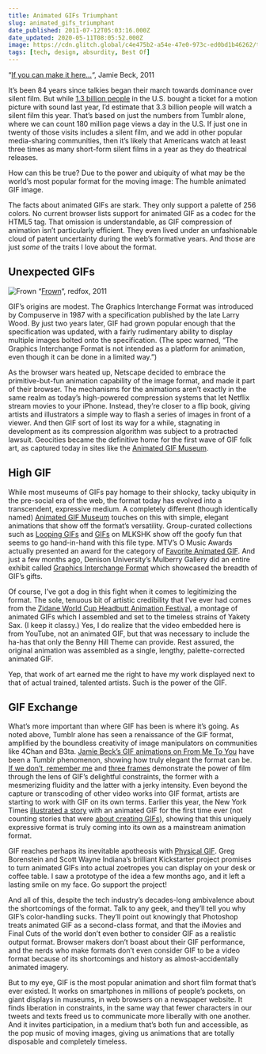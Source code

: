 ```yaml
---
title: Animated GIFs Triumphant
slug: animated_gifs_triumphant
date_published: 2011-07-12T05:03:16.000Z
date_updated: 2020-05-11T08:05:52.000Z
image: https://cdn.glitch.global/c4e475b2-a54e-47e0-973c-ed0bd1b46262/tumblr_lo0td2lRdj1qzcq51o1_500.gif?v=1670803207299
tags: [tech, design, absurdity, Best Of]
---
```


“[If you can make it here…](http://fromme-toyou.tumblr.com/post/7384086694/if-you-can-make-it-here)“, Jamie Beck, 2011

It’s been 84 years since talkies began their march towards dominance over silent film. But while [1.3 billion people](http://www.the-numbers.com/market/2010.php) in the U.S. bought a ticket for a motion picture with sound last year, I’d estimate that 3.3 billion people will watch a silent film this year. That’s based on just the numbers from Tumblr alone, where we can count 180 million page views a day in the U.S. If just one in twenty of those visits includes a silent film, and we add in other popular media-sharing communities, then it’s likely that Americans watch at least three times as many short-form silent films in a year as they do theatrical releases.

How can this be true? Due to the power and ubiquity of what may be the world’s most popular format for the moving image: The humble animated GIF image.

The facts about animated GIFs are stark. They only support a palette of 256 colors. No current browser lists support for animated GIF as a codec for the HTML5  tag. That omission is understandable, as GIF compression of animation isn’t particularly efficient. They even lived under an unfashionable cloud of patent uncertainty during the web’s formative years. And those are just *some* of the traits I love about the format.

## Unexpected GIFs

![Frown](http://mltshp.com/r/3LT8)
“[Frown](http://mlkshk.com/p/3LT8)“, redfox, 2011

GIF’s origins are modest. The Graphics Interchange Format was introduced by Compuserve in 1987 with a specification published by the late Larry Wood. By just two years later, GIF had grown popular enough that the specification was updated, with a fairly rudimentary ability to display multiple images bolted onto the specification. (The spec warned, “The Graphics Interchange Format is not intended as a platform for animation, even though it can be done in a limited way.”)

As the browser wars heated up, Netscape decided to embrace the primitive-but-fun animation capability of the image format, and made it part of their browser. The mechanisms for the animations aren’t exactly in the same realm as today’s high-powered compression systems that let Netflix stream movies to your iPhone. Instead, they’re closer to a flip book, giving artists and illustrators a simple way to flash a series of images in front of a viewer. And then GIF sort of lost its way for a while, stagnating in development as its compression algorithm was subject to a protracted lawsuit. Geocities became the definitive home for the first wave of GIF folk art, as captured today in sites like the [Animated GIF Museum](http://www.daysofleisure.com/animatedgifmuseum/).

## High GIF

While most museums of GIFs pay homage to their shlocky, tacky ubiquity in the pre-social era of the web, the format today has evolved into a transcendent, expressive medium. A completely different (though identically named) [Animated GIF Museum](http://www.gifmuseum.com/) touches on this with simple, elegant animations that show off the format’s versatility. Group-curated collections such as [Looping GIFs](http://mltshp.com/loopinggifs) and [GIFs](http://mlkshk.com/gifs) on MLKSHK show off the goofy fun that seems to go hand-in-hand with this file type. MTV’s O Music Awards actually presented an award for the category of [Favorite Animated GIF](http://www.omusicawards.com/vote/favorite-animated-gif/). And just a few months ago, Denison University’s Mulberry Gallery did an entire exhibit called [Graphics Interchange Format](http://www.artfagcity.com/2011/02/15/graphics-interchange-format-denison-universitys-mulberry-gallery/) which showcased the breadth of GIF’s gifts.

Of course, I’ve got a dog in this fight when it comes to legitimizing the format. The sole, tenuous bit of artistic credibility that I’ve ever had comes from the [Zidane World Cup Headbutt Animation Festival](/2006/07/zidane_world_cu), a montage of animated GIFs which I assembled and set to the timeless strains of Yakety Sax. (I keep it classy.) Yes, I do realize that the video embedded here is from YouTube, not an animated GIF, but that was necessary to include the ha-has that only the Benny Hill Theme can provide. Rest assured, the original animation was assembled as a single, lengthy, palette-corrected animated GIF.

Yep, that work of art earned me the right to have my work displayed next to that of actual trained, talented artists. Such is the power of the GIF.

## GIF Exchange

What’s more important than where GIF has been is where it’s going. As noted above, Tumblr alone has seen a renaissance of the GIF format, amplified by the boundless creativity of image manipulators on communities like 4Chan and B3ta. [Jamie Beck’s GIF animations on From Me To You](http://fromme-toyou.tumblr.com/tagged/gif) have been a Tumblr phenomenon, showing how truly elegant the format can be. [If we don’t, remember me](http://iwdrm.tumblr.com/) and [three frames](http://threeframes.net/) demonstrate the power of film through the lens of GIF’s delightful constraints, the former with a mesmerizing fluidity and the latter with a jerky intensity. Even beyond the capture or transcoding of other video works into GIF format, artists are starting to work with GIF on its own terms. Earlier this year, the New York Times [illustrated a story](http://www.nytimes.com/2011/04/10/business/10ping.html?_r=4&amp;src=tp) with an animated GIF for the first time ever (not counting stories that were [about creating GIFs](http://bits.blogs.nytimes.com/2011/04/07/3frames-iphone-app-lets-you-create-animated-gifs/)), showing that this uniquely expressive format is truly coming into its own as a mainstream animation format.

GIF reaches perhaps its inevitable apotheosis with [Physical GIF](http://www.kickstarter.com/projects/gregab/physical-gif). Greg Borenstein and Scott Wayne Indiana’s brilliant Kickstarter project promises to turn animated GIFs into actual zoetropes you can display on your desk or coffee table. I saw a prototype of the idea a few months ago, and it left a lasting smile on my face. Go support the project!

And all of this, despite the tech industry’s decades-long ambivalence about the shortcomings of the format. Talk to any geek, and they’ll tell you why GIF’s color-handling sucks. They’ll point out knowingly that Photoshop treats animated GIF as a second-class format, and that the iMovies and Final Cuts of the world don’t even bother to consider GIF as a realistic output format. Browser makers don’t boast about their GIF performance, and the nerds who make formats don’t even consider GIF to be a video format because of its shortcomings and history as almost-accidentally animated imagery.

But to my eye, GIF is the most popular animation and short film format that’s ever existed. It works on smartphones in millions of people’s pockets, on giant displays in museums, in web browsers on a newspaper website. It finds liberation in constraints, in the same way that fewer characters in our tweets and texts freed us to communicate more liberally with one another. And it invites participation, in a medium that’s both fun and accessible, as the pop music of moving images, giving us animations that are totally disposable and completely timeless.
